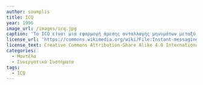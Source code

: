 ```yaml
---
author: soumplis
title: ICQ
year: 1996
image_url: /images/icq.jpg
caption: 'Το ICQ είναι μια εφαρμογή άμεσης ανταλλαγής μηνυμάτων μεταξύ χρηστών στο Διαδίκτυο και αποτέλεσε την πρώτη εφαρμογή αυτού του είδους που έτυχε ευρείας αποδοχής από τους χρήστες. Το ICQ υποστήριζε συζητήσεις μεταξύ πολλών χρηστών, μεταφορά αρχείων, κατάλογο χρηστών και άλλα. Αρχικά αναπτύχθηκε από την εταιρία Mirabilis το 1996 η οποία το 1998 εξαγοράστηκε από την AOL.' 
license_url: 'https://commons.wikimedia.org/wiki/File:Instant-messaging-icq3.jpg'
license_text: Creative Commons Attribution-Share Alike 4.0 International
categories:
  - Μοντέλα
  - Συνεργατικά Συστήματα
tags:
  - ICQ
---
```

